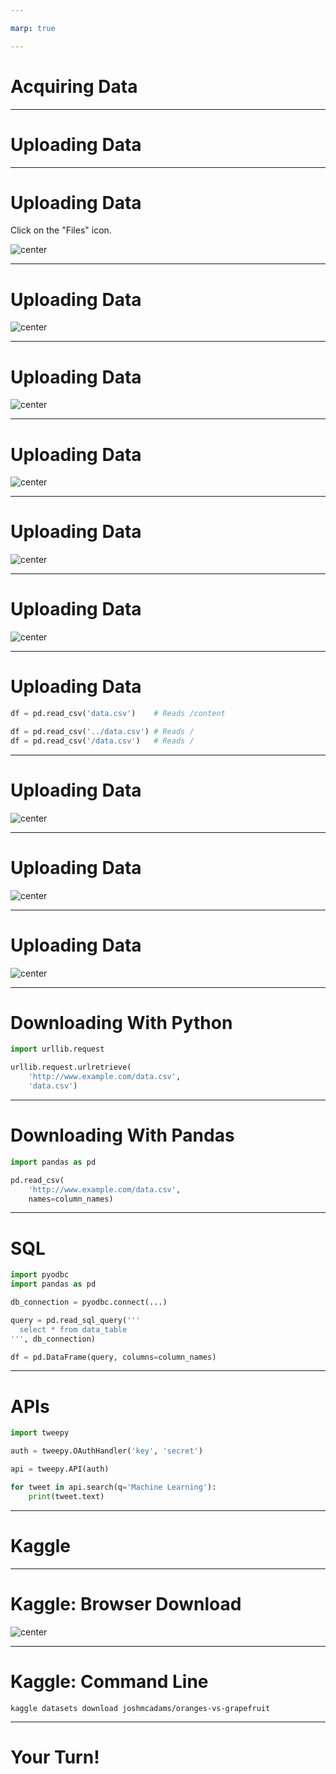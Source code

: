 ```yaml
---

marp: true

---
```


<style>
img[alt~="center"] {
  display: block;
  margin: 0 auto;
}
</style>

# Acquiring Data

<!--
So far we have only worked with tiny datasets that we have hard-coded. 
As we begin to move deeper into data science, we will need to work with
larger and more complex datasets. In order to do that, we need to know how to
get the datasets into our Colab environments.

Remember that Colab is running "in the cloud," so in order to process any data, you
have to get that data onto the server that Colab is running on.

We'll cover a few ways of doing that in this lecture.
-->

---

# Uploading Data

<!--
One of the most straightforward ways of getting data into Colab is to upload it
into the lab. If you have a file on your machine and want to get it into Colab,
you can do so with just a few clicks.

Let's walk through an example.
-->

---

# Uploading Data

Click on the "Files" icon.

![center](res/files.png)

<!--
First, click 'Files' (a small folder icon) on the left side of the screen.

* Image name: res/files.png
  * Repo link: https://github.com/google/applied-machine-learning-intensive/tree/master/content/02_data/04_acquiring_data/res/files.png
  * Source https://github.com/google/applied-machine-learning-intensive/tree/master/content/02_data/04_acquiring_data/res/files.png by Author Google LLC under License Copyright [2020] Google LLC.
-->

---

# Uploading Data

![center](res/upload.png)

<!--
Next, click on the 'Upload' link.

* Image name: res/upload.png
  * Repo link: https://github.com/google/applied-machine-learning-intensive/tree/master/content/02_data/04_acquiring_data/res/upload.png
  * Source https://github.com/google/applied-machine-learning-intensive/tree/master/content/02_data/04_acquiring_data/res/upload.png by Author Google LLC under License Copyright [2020] Google LLC.
-->

---

# Uploading Data

![center](res/file-selector.png)

<!--
You will then be presented with a file selector dialog box. Find the file on
your local machine, and then click the 'Open' button.

* Image name: res/file-selector.png
  * Repo link: https://github.com/google/applied-machine-learning-intensive/tree/master/content/02_data/04_acquiring_data/res/file-selector.png
  * Source https://github.com/google/applied-machine-learning-intensive/tree/master/content/02_data/04_acquiring_data/res/file-selector.png by Author Google LLC under License Copyright [2020] Google LLC.
-->

---

# Uploading Data

![center](res/warning.png)

<!--
The first time you upload a file to an active lab you will see a warning telling
you that the files won't stick around forever. Colab environments run for a
fixed amount of time (less than a day), and then the runtime gets recycled.

For this class and for small data science and machine learning projects, this is
okay. For longer-running projects, there are ways to point Colab at a different
environment. You can also download Colab notebooks and run them in Jupyter on a
machine that can store the files longer-term.

Do be warned, though, if you do a lot of processing on data and save that data to
a file, you will want to download the file before the Colab runtime gets
recycled.

* Image name: res/warning.png
  * Repo link: https://github.com/google/applied-machine-learning-intensive/tree/master/content/02_data/04_acquiring_data/res/warning.png
  * Source https://github.com/google/applied-machine-learning-intensive/tree/master/content/02_data/04_acquiring_data/res/warning.png by Author Google LLC under License Copyright [2020] Google LLC.
-->

---

# Uploading Data

![center](res/uploaded-files.png)

<!--
Once your file is uploaded, you will be able to see it in the left 'Files' panel
of Colab.

* Image name: res/uploaded-files.png
  * Repo link: https://github.com/google/applied-machine-learning-intensive/tree/master/content/02_data/04_acquiring_data/res/uploaded-files.png
  * Source https://github.com/google/applied-machine-learning-intensive/tree/master/content/02_data/04_acquiring_data/res/uploaded-files.png by Author Google LLC under License Copyright [2020] Google LLC.
-->

---

# Uploading Data

![center](res/root-folder.png)

<!--
If at any time you end up seeing a list of files and folders like this, then you
clicked on the 'Parent Directory' link instead of the 'Upload' link. This moves
you from the `/content/` folder on the virtual machine to the `/` (root) folder.

From the root folder you can browse other folders like `/content/`, but any
uploads you do will go to root and not to `/content/`.

Why does this matter?

* Image name: res/root-folder.png
  * Repo link: https://github.com/google/applied-machine-learning-intensive/tree/master/content/02_data/04_acquiring_data/res/root-folder.png
  * Source https://github.com/google/applied-machine-learning-intensive/tree/master/content/02_data/04_acquiring_data/res/root-folder.png by Author Google LLC under License Copyright [2020] Google LLC.
-->

---

# Uploading Data

```python
df = pd.read_csv('data.csv')    # Reads /content

df = pd.read_csv('../data.csv') # Reads /
df = pd.read_csv('/data.csv')   # Reads /
```

<!--
The landing spot of the file affects the way you read the file into a
`DataFrame`. By default Colab considers `/content/` to be the working directory,
so if you upload data to `/content/` you can read it directly as shown in the
first example of this slide. If you upload data to root, you have to use the
`../` syntax to read from the parent directory or the `/` syntax to read from
root.
-->

---

# Uploading Data

![center](res/to-cloud.png)

<!--
Let's think about what is happening when we are uploading data to Colab. We have
the data on our local computer and then we copy/upload that data to Colab
running on the cloud.

* Image name: res/to-cloud.png
  * Repo link: https://github.com/google/applied-machine-learning-intensive/tree/master/content/02_data/04_acquiring_data/res/to-cloud.png
  * Source https://github.com/google/applied-machine-learning-intensive/tree/master/content/02_data/04_acquiring_data/res/to-cloud.png by Author Google LLC under License Copyright [2020] Google LLC.
-->

---

# Uploading Data

![center](res/to-from-cloud.png)

<!--
It is actually even more likely, especially in this class, that you are
downloading data from the internet and then uploading that data back to Colab.

For small files this might be okay, but for large files this can be slow.
This is especially true in a classroom setting where many of us are uploading
and downloading large files at the same time. 

* Image name: res/to-from-cloud.png
  * Repo link: https://github.com/google/applied-machine-learning-intensive/tree/master/content/02_data/04_acquiring_data/res/to-from-cloud.png
  * Source https://github.com/google/applied-machine-learning-intensive/tree/master/content/02_data/04_acquiring_data/res/to-from-cloud.png by Author Google LLC under License Copyright [2020] Google LLC.
-->

---

# Uploading Data

![center](res/cloud-to-cloud.png)

<!--
Luckily, there are numerous ways to move data around without ever having to
bring it down to your local computer. You can write code in Colab to perform
"cloud-to-cloud" data transfers. This reduces the number of times that the data
are copied and, it reduces the transfers over your network connection.

* Image name: res/cloud-to-cloud.png
  * Repo link: https://github.com/google/applied-machine-learning-intensive/tree/master/content/02_data/04_acquiring_data/res/cloud-to-cloud.png
  * Source https://github.com/google/applied-machine-learning-intensive/tree/master/content/02_data/04_acquiring_data/res/cloud-to-cloud.png by Author Google LLC under License Copyright [2020] Google LLC.
-->

---

# Downloading With Python

```python
import urllib.request

urllib.request.urlretrieve(
    'http://www.example.com/data.csv',
    'data.csv')
```

<!--
It is possible to directly download data into Colab using the `urllib` library
in Python. The `urllib.request.urlretrieve` function takes two primary
arguments: a url to download and a file name to save the data into.
-->

---

# Downloading With Pandas

```python
import pandas as pd

pd.read_csv(
    'http://www.example.com/data.csv',
    names=column_names)
```

<!--
Pandas can also read data directly into a `DataFrame` using the `read_csv`
function. The only required argument is the URL to download. Another common
argument is `names=, which allows you to set column names if the data file
doesn't have them.
-->

---

# SQL

```python
import pyodbc
import pandas as pd

db_connection = pyodbc.connect(...)

query = pd.read_sql_query('''
  select * from data_table
''', db_connection)

df = pd.DataFrame(query, columns=column_names)
```

<!--
If your data is stored in a database, you can use SQL to read data into a
`DataFrame`. To do this you need to create a database connection. Then create a
query to read the data you are interested in. Finally, you can pass the query to
Pandas to create a new `DataFrame` containing the data.

We won't be working with databases much in this course, but there is a good
chance you'll encounter data in a database sometime in your data science career.
It is good to know that you can connect to the database from Python and load the
data directly into a `DataFrame`.
-->

---

# APIs

```python
import tweepy

auth = tweepy.OAuthHandler('key', 'secret')

api = tweepy.API(auth)

for tweet in api.search(q='Machine Learning'):
    print(tweet.text)
```

<!--
APIs are another common way to fetch data. Many services have APIs that you can
use to search through their data. Most of these services require that you
authenticate yourself before you use the API. Some APIs have free tiers and
for-pay tiers.

Here is an example of using the `tweepy` API to query Twitter for the term
'Machine Learning'.

You can see that we first have to authenticate, and then once we authenticate, we
can call the `search` functions on the API.

Every API is different. If you have a service that you want to get data from,
check and see if they have an API. Then see if there is a Python wrapper around
that API. For example, tweepy is a library that makes working with the Twitter
API easier. Wrappers exist for many popular services, so always check before
trying to use any API directly.
-->

---

# Kaggle

<!--
Now we'll talk about getting data from Kaggle into your Colab. We talk about
Kaggle specifically because it does require authentication to download data from
Kaggle, and we use Kaggle quite a bit in this course.
-->

---

# Kaggle: Browser Download

![center](res/kaggle-download.png)

<!--
Once you navigate to a dataset in Kaggle, you can download the dataset by
clicking the 'Download' link. If you aren't logged in, you'll be prompted to log
in first.

After you have downloaded the file to your local machine, you can then upload it
to Colab.

* Image name: res/kaggle-download.png
  * Repo link: https://github.com/google/applied-machine-learning-intensive/tree/master/content/02_data/04_acquiring_data/res/kaggle-download.png
  * Source https://github.com/google/applied-machine-learning-intensive/tree/master/content/02_data/04_acquiring_data/res/kaggle-download.png by Author Google LLC under License Copyright [2020] Google LLC.
-->

---

# Kaggle: Command Line

```shell
kaggle datasets download joshmcadams/oranges-vs-grapefruit
```

<!--
You can also use the `kaggle` command to directly download a dataset into Colab,
bypassing the need to download the dataset to your computer.

1. Type the 'kaggle' command
2. The `kaggle` shell command can work with numerous Kaggle objects such as contents, notebooks, and datasets. In this case, we are working with datasets, so we type 'datasets'.
3. We then type 'download' to indicate that we want to download a dataset.
4. Finally, we tell the command the dataset that we want to download.

Note that there is some setup required before running `kaggle`. You'll need to
get API credentials from Kaggle and store them in your lab. Instructions for
doing that are in the lab for this unit.
-->

---

# Your Turn!

<!--
Now it's time to practice acquiring data in the lab. 
-->
